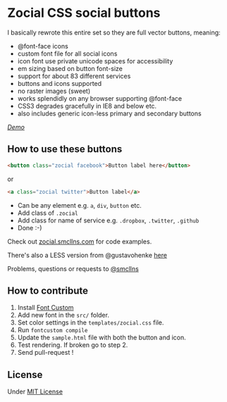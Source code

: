 # Zocial CSS social buttons

I basically rewrote this entire set so they are full vector buttons, meaning:

- @font-face icons
- custom font file for all social icons
- icon font use private unicode spaces for accessibility
- em sizing based on button font-size
- support for about 83 different services
- buttons and icons supported
- no raster images (sweet)
- works splendidly on any browser supporting @font-face
- CSS3 degrades gracefully in IE8 and below etc.
- also includes generic icon-less primary and secondary buttons

*[Demo](https://samcollins.github.io/css-social-buttons/)*

## How to use these buttons

```html
<button class="zocial facebook">Button label here</button>
```

or

```html
<a class="zocial twitter">Button label</a>
```

- Can be any element e.g. `a`, `div`, `button` etc.
- Add class of `.zocial`
- Add class for name of service e.g. `.dropbox`, `.twitter`, `.github`
- Done :-)

Check out [zocial.smcllns.com](http://zocial.smcllns.com) for code examples.

There's also a LESS version from @gustavohenke [here](https://github.com/gustavohenke/zocial-less)

Problems, questions or requests to [@smcllns](http://twitter.com/smcllns)

## How to contribute

1. Install [Font Custom](http://fontcustom.com/#installation)
2. Add new font in the `src/` folder.
3. Set color settings in the `templates/zocial.css` file.
4. Run `fontcustom compile`
5. Update the `sample.html` file with both the button and icon.
6. Test rendering. If broken go to step 2.
7. Send pull-request !

## License

Under [MIT License](http://opensource.org/licenses/mit-license.php)
